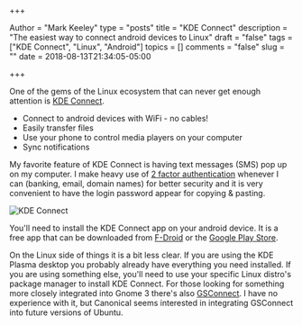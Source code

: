 +++

Author = "Mark Keeley"
type = "posts"
title = "KDE Connect"
description = "The easiest way to connect android devices to Linux"
draft = "false"
tags = ["KDE Connect", "Linux", "Android"]
topics = []
comments = "false"
slug = ""
date = 2018-08-13T21:34:05-05:00

+++

One of the gems of the Linux ecosystem that can never get enough attention is [KDE Connect](https://community.kde.org/KDEConnect).

* Connect to android devices with WiFi - no cables!
* Easily transfer files
* Use your phone to control media players on your computer
* Sync notifications

My favorite feature of KDE Connect is having text messages (SMS) pop up on my computer. I make heavy use of [2 factor authentication](https://infogalactic.com/info/Two-factor_authentication) whenever I can (banking, email, domain names) for better security and it is very convenient to have the login password appear for copying & pasting.

![KDE Connect](/media/kdeconnect.png)

You'll need to install the KDE Connect app on your android device. It is a free app that can be downloaded from [F-Droid](https://f-droid.org/en/packages/org.kde.kdeconnect_tp/) or the [Google Play Store](https://play.google.com/store/apps/details?id=org.kde.kdeconnect_tp&hl=en_US).

On the Linux side of things it is a bit less clear. If you are using the KDE Plasma desktop you probably already have everything you need installed. If you are using something else, you'll need to use your specific Linux distro's package manager to install KDE Connect. For those looking for something more closely integrated into Gnome 3 there's also [GSConnect](https://extensions.gnome.org/extension/1319/gsconnect/). I have no experience with it, but Canonical seems interested in integrating GSConnect into future versions of Ubuntu.




<!--more-->
